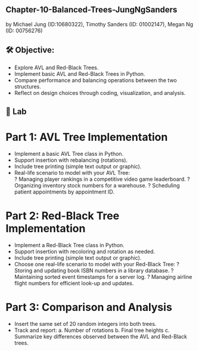## Chapter-10-Balanced-Trees-JungNgSanders
by Michael Jung (ID:10680322), Timothy Sanders (ID: 01002147), Megan Ng (ID: 00756276)

## 🛠️ Objective:

- Explore AVL and Red-Black Trees.
- Implement basic AVL and Red-Black Trees in Python.
- Compare performance and balancing operations between the two structures.
- Reflect on design choices through coding, visualization, and analysis.

## 🧹 Lab

# Part 1: AVL Tree Implementation
- Implement a basic AVL Tree class in Python.
- Support insertion with rebalancing (rotations).
- Include tree printing (simple text output or graphic).
- Real-life scenario to model with your AVL Tree:  
    ? Managing player rankings in a competitive video game leaderboard.
    ? Organizing inventory stock numbers for a warehouse.
    ? Scheduling patient appointments by appointment ID.

# Part 2: Red-Black Tree Implementation
- Implement a Red-Black Tree class in Python.
- Support insertion with recoloring and rotation as needed.
- Include tree printing (simple text output or graphic).
- Choose one real-life scenario to model with your Red-Black Tree:
    ? Storing and updating book ISBN numbers in a library database.
    ? Maintaining sorted event timestamps for a server log.
    ? Managing airline flight numbers for efficient look-up and updates.

# Part 3: Comparison and Analysis
- Insert the same set of 20 random integers into both trees.
- Track and report:
      a. Number of rotations
      b. Final tree heights
      c. Summarize key differences observed between the AVL and Red-Black trees.
